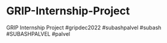 # GRIP-Internship-Project
GRIP Internship Project #gripdec2022 #subashpalvel #subash #SUBASHPALVEL #palvel
